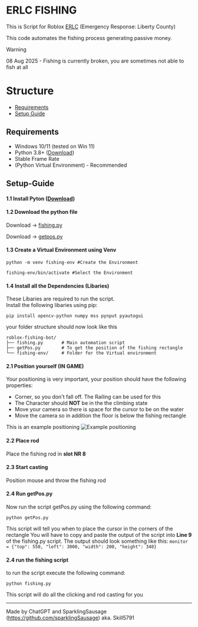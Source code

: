 # ERLC FISHING

This is Script for Roblox [ERLC](https://www.roblox.com/games/2534724415/Emergency-Response-Liberty-County) (Emergency Response: Liberty County)

This code automates the fishing process generating passive money.

> [!WARNING]
> 08 Aug 2025 - Fishing is currently broken, you are sometimes not able to fish at all

# Structure

- [Requirements](#requirements)
- [Setup Guide](#setup-guide)

## Requirements

- Windows 10/11 (tested on Win 11)
- Python 3.8+ ([Download](https://www.python.org/downloads/))
- Stable Frame Rate
- (Python Virtual Environment) - Recommended

## Setup-Guide

#### 1.1 Install Pyton ([Download](https://www.python.org/downloads/))

#### 1.2 Download the python file

Download -> [fishing.py](fishing.py)

Download -> [getpos.py](getpos.py)

#### 1.3 Create a Virtual Environment using Venv

```
python -m venv fishing-env #Create the Environment

fishing-env/bin/activate #Select the Environment
```

#### 1.4 Install all the Dependencies (Libaries)

<p>These Libaries are required to run the script. <br>
Install the following libaries using pip:</p>

```
pip install opencv-python numpy mss pynput pyautogui
```

your folder structure should now look like this

```
roblox-fishing-bot/
├── fishing.py       # Main automation script
├── getPos.py        # To get the position of the fishing rectangle
└── fishing-env/     # Folder for the Virtual environment
```

#### 2.1 Position yourself (IN GAME)

Your positioning is very important, your position should have the following properties:

- Corner, so you don't fall off. The Railing can be used for this
- The Character should **NOT** be in the the climbing state
- Move your camera so there is space for the cursor to be on the water
- Move the camera so in addition the floor is below the fishing rectangle

This is an example positioning
  ![Example positioning](../screenshots/fishing.png)

#### 2.2 Place rod

Place the fishing rod in **slot NR 8**

#### 2.3 Start casting

Position mouse and throw the fishing rod

#### 2.4 Run getPos.py

Now run the script getPos.py using the following command:

```
python getPos.py
```

This script will tell you when to place the cursor in the corners of the rectangle
You will have to copy and paste the output of the script into **Line 9** of the fishing.py script.
The output should look something like this: `monitor = {"top": 550, "left": 3000, "width": 200, "height": 340}`

#### 2.4 run the fishing script

to run the script execute the following command:

```
python fishing.py
```

This script will do all the clicking and rod casting for you

---

Made by ChatGPT and SparklingSausage (https://github.com/sparklingSausage) aka. Skill5791
